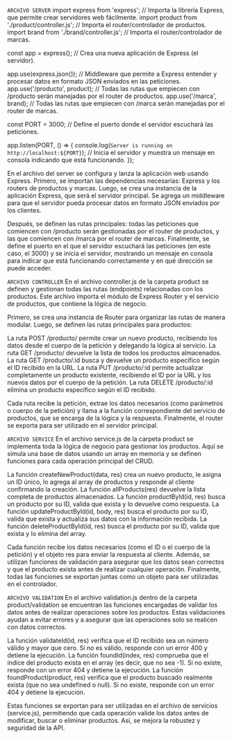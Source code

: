 
`ARCHIVO SERVER`
import express from 'express';  // Importa la librería Express, que permite crear servidores web fácilmente.
import product from './product/controller.js'; // Importa el router/controlador de productos.
import brand from './brand/controller.js';     // Importa el router/controlador de marcas.

const app = express(); // Crea una nueva aplicación de Express (el servidor).

app.use(express.json()); // Middleware que permite a Express entender y procesar datos en formato JSON enviados en las peticiones.
app.use('/producto', product); // Todas las rutas que empiecen con /producto serán manejadas por el router de productos.
app.use('/marca', brand);      // Todas las rutas que empiecen con /marca serán manejadas por el router de marcas.

const PORT = 3000; // Define el puerto donde el servidor escuchará las peticiones.

app.listen(PORT, () => {
    console.log(`Server is running on http://localhost:${PORT}`);
    // Inicia el servidor y muestra un mensaje en consola indicando que está funcionando.
});

En el archivo del server se configura y lanza la aplicación web usando Express. Primero, se importan las dependencias necesarias: Express y los routers de productos y marcas. Luego, se crea una instancia de la aplicación Express, que será el servidor principal. Se agrega un middleware para que el servidor pueda procesar datos en formato JSON enviados por los clientes.

Después, se definen las rutas principales: todas las peticiones que comiencen con /producto serán gestionadas por el router de productos, y las que comiencen con /marca por el router de marcas. Finalmente, se define el puerto en el que el servidor escuchará las peticiones (en este caso, el 3000) y se inicia el servidor, mostrando un mensaje en consola para indicar que está funcionando correctamente y en qué dirección se puede acceder.


`ARCHIVO CONTROLLER`
En el archivo controller.js de la carpeta product se definen y gestionan todas las rutas (endpoints) relacionadas con los productos. Este archivo importa el módulo de Express Router y el servicio de productos, que contiene la lógica de negocio.

Primero, se crea una instancia de Router para organizar las rutas de manera modular. Luego, se definen las rutas principales para productos:

La ruta POST /producto/ permite crear un nuevo producto, recibiendo los datos desde el cuerpo de la petición y delegando la lógica al servicio.
La ruta GET /producto/ devuelve la lista de todos los productos almacenados.
La ruta GET /producto/:id busca y devuelve un producto específico según el ID recibido en la URL.
La ruta PUT /producto/:id permite actualizar completamente un producto existente, recibiendo el ID por la URL y los nuevos datos por el cuerpo de la petición.
La ruta DELETE /producto/:id elimina un producto específico según el ID recibido.

Cada ruta recibe la petición, extrae los datos necesarios (como parámetros o cuerpo de la petición) y llama a la función correspondiente del servicio de productos, que se encarga de la lógica y la respuesta. Finalmente, el router se exporta para ser utilizado en el servidor principal.



`ARCHIVO SERVICE`
En el archivo service.js de la carpeta product se implementa toda la lógica de negocio para gestionar los productos. Aquí se simula una base de datos usando un array en memoria y se definen funciones para cada operación principal del CRUD.

La función createNewProduct(data, res) crea un nuevo producto, le asigna un ID único, lo agrega al array de productos y responde al cliente confirmando la creación.
La función allProducts(res) devuelve la lista completa de productos almacenados.
La función productById(id, res) busca un producto por su ID, valida que exista y lo devuelve como respuesta.
La función updateProductById(id, body, res) busca el producto por su ID, valida que exista y actualiza sus datos con la información recibida.
La función deleteProductById(id, res) busca el producto por su ID, valida que exista y lo elimina del array.

Cada función recibe los datos necesarios (como el ID o el cuerpo de la petición) y el objeto res para enviar la respuesta al cliente. Además, se utilizan funciones de validación para asegurar que los datos sean correctos y que el producto exista antes de realizar cualquier operación. Finalmente, todas las funciones se exportan juntas como un objeto para ser utilizadas en el controlador.



`ARCHIVO VALIDATION`
En el archivo validation.js dentro de la carpeta product/validation se encuentran las funciones encargadas de validar los datos antes de realizar operaciones sobre los productos. Estas validaciones ayudan a evitar errores y a asegurar que las operaciones solo se realicen con datos correctos.

La función validateId(id, res) verifica que el ID recibido sea un número válido y mayor que cero. Si no es válido, responde con un error 400 y detiene la ejecución.
La función foundId(index, res) comprueba que el índice del producto exista en el array (es decir, que no sea -1). Si no existe, responde con un error 404 y detiene la ejecución.
La función foundProduct(product, res) verifica que el producto buscado realmente exista (que no sea undefined o null). Si no existe, responde con un error 404 y detiene la ejecución.

Estas funciones se exportan para ser utilizadas en el archivo de servicios (service.js), permitiendo que cada operación valide los datos antes de modificar, buscar o eliminar productos. Así, se mejora la robustez y seguridad de la API.
